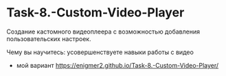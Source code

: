 # Task-8.-Custom-Video-Player

Создание кастомного видеоплеера с возможностью добавления пользовательских настроек. 

Чему вы научитесь: усовершенствуете навыки работы с видео


* мой вариант https://enigmer2.github.io/Task-8.-Custom-Video-Player/